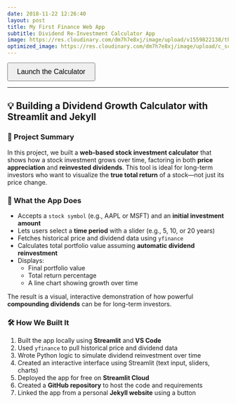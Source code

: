 ```yaml
---
date: 2018-11-22 12:26:40
layout: post
title: My First Finance Web App
subtitle: Dividend Re-Investment Calculator App
image: https://res.cloudinary.com/dm7h7e8xj/image/upload/v1559822138/theme9_v273a9.jpg
optimized_image: https://res.cloudinary.com/dm7h7e8xj/image/upload/c_scale,w_380/v1559822138/theme9_v273a9.jpg
---
```


<a href="https://databyroman-dividend-app3-app-wk802a.streamlit.app/" target="_blank">
  <button style="padding: 10px 20px; font-size: 16px;">Launch the Calculator</button>
</a>


---

<!--page-->






<section>
  <h2>💡 Building a Dividend Growth Calculator with Streamlit and Jekyll</h2>

  <h3>🔧 Project Summary</h3>
  <p>
    In this project, we built a <strong>web-based stock investment calculator</strong> that shows how a stock investment grows over time, factoring in both <strong>price appreciation</strong> and <strong>reinvested dividends</strong>. 
    This tool is ideal for long-term investors who want to visualize the <strong>true total return</strong> of a stock—not just its price change.
  </p>

  <h3>🎯 What the App Does</h3>
  <ul>
    <li>Accepts a <code>stock symbol</code> (e.g., AAPL or MSFT) and an <strong>initial investment amount</strong></li>
    <li>Lets users select a <strong>time period</strong> with a slider (e.g., 5, 10, or 20 years)</li>
    <li>Fetches historical price and dividend data using <code>yfinance</code></li>
    <li>Calculates total portfolio value assuming <strong>automatic dividend reinvestment</strong></li>
    <li>Displays:
      <ul>
        <li>Final portfolio value</li>
        <li>Total return percentage</li>
        <li>A line chart showing growth over time</li>
      </ul>
    </li>
  </ul>

  <p>
    The result is a visual, interactive demonstration of how powerful <strong>compounding dividends</strong> can be for long-term investors.
  </p>

  <h3>🛠️ How We Built It</h3>
  <ol>
    <li>Built the app locally using <strong>Streamlit</strong> and <strong>VS Code</strong></li>
    <li>Used <code>yfinance</code> to pull historical price and dividend data</li>
    <li>Wrote Python logic to simulate dividend reinvestment over time</li>
    <li>Created an interactive interface using Streamlit (text input, sliders, charts)</li>
    <li>Deployed the app for free on <strong>Streamlit Cloud</strong></li>
    <li>Created a <strong>GitHub repository</strong> to host the code and requirements</li>
    <li>Linked the app from a personal <strong>Jekyll website</strong> using a button</li>
  </ol>


<!--page-->











